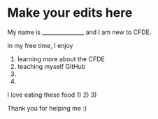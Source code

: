 # Make your edits here

My name is _______________ and I am new to CFDE.


In my free time, I enjoy 
1) learning more about the CFDE
2) teaching myself GitHub 
3) 
4)


I love eating these food
1)
2)
3)


Thank you for helping me :) 

